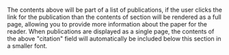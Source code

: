 

The contents above will be part of a list of publications, if the user clicks the link for the publication than the contents of section will be rendered as a full page, 
allowing you to provide more information about the paper for the reader. When publications are displayed as a single page, 
the contents of the above "citation" field will automatically be included below this section in a smaller font.
